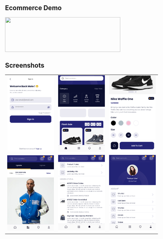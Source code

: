 <h2>Ecommerce Demo</h2>
<div>
<a href="https://play.google.com/store/apps/details?id=vn.vstore.medicare">
    <img width="380" height="114" src="images/gp.png" />
</a>
</div>

<h2>Screenshots</h2>
<table width="100%">
<tr>
    <td ><img src="images/1.png" /></td><td><img src="images/2.png" /></td><td><img src="images/3.png" /></td>
</tr>
<tr>
    <td ><img src="images/4.png" /></td><td><img src="images/5.png" /></td><td><img src="images/6.png" /></td>
</tr>
</table>
